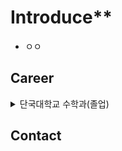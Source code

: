 # Introduce**
* ㅇㅇ

## Career
<details>
  <summary>단국대학교 수학과(졸업)</summary>
    * 재학 기간 : 2018.03 ~ 2024.08
</details>



## Contact
